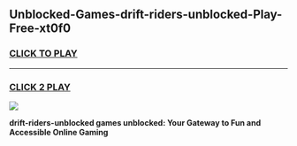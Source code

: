 
## Unblocked-Games-drift-riders-unblocked-Play-Free-xt0f0
<h3>
<a href="https://premium76.site?title=drift-riders-unblocked&ref=12A">CLICK TO PLAY</a></h3>
<hr>

<h3>
<a href="https://premium76.site?title=drift-riders-unblocked&ref=12A">CLICK 2 PLAY</a>
  
</h3>

<a href="https://premium76.site?title=drift-riders-unblocked&ref=12A"><img src="https://clearcache.store/games.png"></a>


**drift-riders-unblocked games unblocked: Your Gateway to Fun and Accessible Online Gaming**
